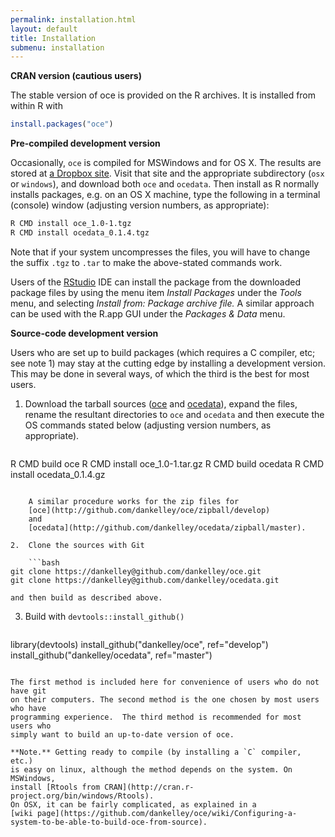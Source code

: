 ```yaml
---
permalink: installation.html
layout: default
title: Installation
submenu: installation
---
```


**CRAN version (cautious users)**

The stable version of oce is provided on the R archives.  It is installed
from within R with

```r
install.packages("oce")
```

**Pre-compiled development version**

Occasionally, `oce` is compiled for MSWindows and for OS X.
The results are stored at [a Dropbox
site](https://www.dropbox.com/sh/awlz31v1jj7w0ct/620Tf2ZkGz).  Visit that site
and the appropriate subdirectory (`osx` or `windows`),
and download both `oce` and `ocedata`. Then install as R
normally installs packages, e.g. on an OS X machine, type the following in a
terminal (console) window (adjusting version numbers, as appropriate):

```bash
R CMD install oce_1.0-1.tgz
R CMD install ocedata_0.1.4.tgz
```

Note that if your system uncompresses the files, you will have to change the
suffix `.tgz` to `.tar` to make the above-stated commands work.

Users of the [RStudio](http://www.rstudio.com) IDE can install the package from
the downloaded package files by using the menu item *Install Packages* under
the *Tools* menu, and selecting *Install from: Package archive file.* A similar
approach can be used with the R.app GUI under the *Packages & Data* menu.

**Source-code development version**

Users who are set up to build packages (which requires a C compiler, etc; see
note 1) may stay at the cutting edge by installing a development version.  This
may be done in several ways, of which the third is the best for most users.

1.  Download the tarball sources
    ([oce](http://github.com/dankelley/oce/tarball/develop) and
[ocedata](http://github.com/dankelley/ocedata/tarball/master)), expand the
files, rename the resultant directories to `oce` and `ocedata` and then execute
the OS commands stated below (adjusting version numbers, as appropriate).

    ```bash
R CMD build oce
R CMD install oce_1.0-1.tar.gz
R CMD build ocedata
R CMD install ocedata_0.1.4.gz
```

    A similar procedure works for the zip files for
    [oce](http://github.com/dankelley/oce/zipball/develop)
    and
    [ocedata](http://github.com/dankelley/ocedata/zipball/master).

2.  Clone the sources with Git

    ```bash
git clone https://dankelley@github.com/dankelley/oce.git
git clone https://dankelley@github.com/dankelley/ocedata.git
```
    and then build as described above.

3.  Build with `devtools::install_github()`

    ```R
library(devtools)
install_github("dankelley/oce", ref="develop")
install_github("dankelley/ocedata", ref="master")
```

The first method is included here for convenience of users who do not have git
on their computers. The second method is the one chosen by most users who have
programming experience.  The third method is recommended for most users who
simply want to build an up-to-date version of oce.

**Note.** Getting ready to compile (by installing a `C` compiler, etc.)
is easy on linux, although the method depends on the system. On MSWindows,
install [Rtools from CRAN](http://cran.r-project.org/bin/windows/Rtools).
On OSX, it can be fairly complicated, as explained in a
[wiki page](https://github.com/dankelley/oce/wiki/Configuring-a-system-to-be-able-to-build-oce-from-source).

